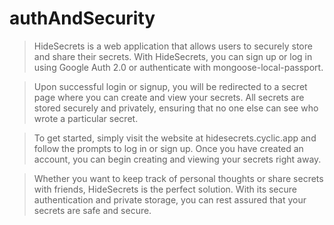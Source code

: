 # authAndSecurity
> HideSecrets is a web application that allows users to securely store and share their secrets. With HideSecrets, you can sign up or log in using Google Auth 2.0 or  authenticate with mongoose-local-passport.

> Upon successful login or signup, you will be redirected to a secret page where you can create and view your secrets. All secrets are stored securely and privately, ensuring that no one else can see who wrote a particular secret.

> To get started, simply visit the website at hidesecrets.cyclic.app and follow the prompts to log in or sign up. Once you have created an account, you can begin creating and viewing your secrets right away.

> Whether you want to keep track of personal thoughts or share secrets with friends, HideSecrets is the perfect solution. With its secure authentication and private storage, you can rest assured that your secrets are safe and secure.
